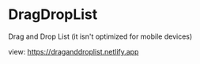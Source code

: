 # DragDropList
Drag and Drop List
(it isn't optimized for mobile devices)

view: https://draganddroplist.netlify.app
